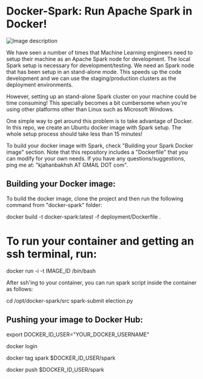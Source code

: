 # Docker-Spark: Run Apache Spark in Docker!

![Image description](https://miro.medium.com/max/1838/1*VCxE-uUY7pYZy35ChJ1JtA.png)

We have seen a number of times that Machine Learning engineers need to setup their machine as an Apache Spark node for
development. The local Spark setup is necessary for development/testing.  We need an Spark node that has been
setup in an stand-alone mode.  This speeds up the code development and we can use the staging/production clusters as the
deployment environments.

However, setting up an stand-alone Spark cluster on your machine could be time consuming!  This specially becomes a bit
cumbersome when you're using other platforms other than Linux such as Microsoft Windows.

One simple way to get around this problem is to take advantage of Docker.  In this repo, we create an Ubuntu
docker image with Spark setup.  The whole setup process should take less than 15 minutes!

To build your docker image with Spark, check "Building your Spark Docker image" section.  Note that this repository
includes a "Dockerfile" that you can modify for your own needs.  If you have any questions/suggestions, ping me at:
"kjahanbakhsh AT GMAIL DOT com".

## Building your Docker image:
To build the docker image, clone the project and then run the following command from "docker-spark" folder:

docker build -t docker-spark:latest -f deployment/Dockerfile .

# To run your container and getting an ssh terminal, run:
docker run -i -t IMAGE_ID /bin/bash

After ssh'ing to your container, you can run spark script inside the container as follows:

cd /opt/docker-spark/src
spark-submit election.py

## Pushing your image to Docker Hub:
export DOCKER_ID_USER="YOUR_DOCKER_USERNAME"

docker login

docker tag spark $DOCKER_ID_USER/spark

docker push $DOCKER_ID_USER/spark
